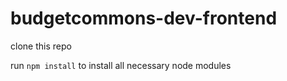 # budgetcommons-dev-frontend

clone this repo

run `npm install` to install all necessary node modules
